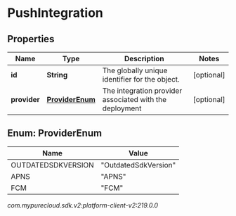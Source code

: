 # PushIntegration


## Properties

| Name | Type | Description | Notes |
| ------------ | ------------- | ------------- | ------------- |
| **id** | **String** | The globally unique identifier for the object. |  [optional] |
| **provider** | [**ProviderEnum**](#Enum--ProviderEnum) | The integration provider associated with the deployment |  [optional] |


## Enum: ProviderEnum

| Name | Value |
| ---- | ----- |
| OUTDATEDSDKVERSION | &quot;OutdatedSdkVersion&quot; | 
| APNS | &quot;APNS&quot; | 
| FCM | &quot;FCM&quot; | 




_com.mypurecloud.sdk.v2:platform-client-v2:219.0.0_
